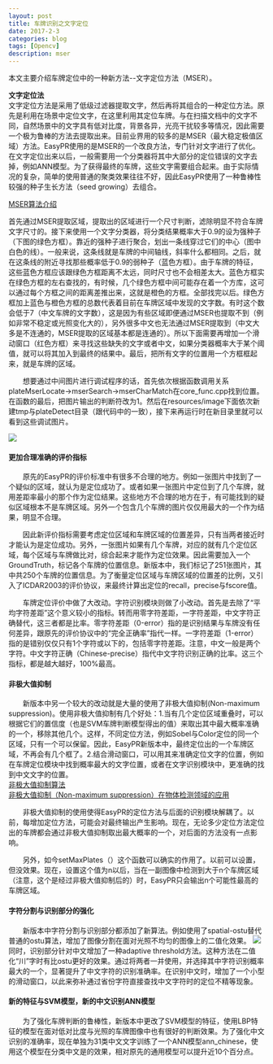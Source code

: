 ```yaml
---
layout: post
title: 车牌识别之文字定位
date: 2017-2-3
categories: blog
tags: [Opencv]
description: mser
---
```


本文主要介绍车牌定位中的一种新方法--文字定位方法（MSER）。          

**文字定位法**       
文字定位方法是采用了低级过滤器提取文字，然后再将其组合的一种定位方法。原先是利用在场景中定位文字，在这里利用其定位车牌。与在扫描文档中的文字不同，自然场景中的文字具有低对比度，背景各异，光亮干扰较多等情况，因此需要一个极为鲁棒的方法去提取出来。目前业界用的较多的是MSER（最大稳定极值区域）方法。EasyPR使用的是MSER的一个改良方法，专门针对文字进行了优化。在文字定位出来以后，一般需要用一个分类器将其中大部分的定位错误的文字去掉，例如ANN模型。为了获得最终的车牌，这些文字需要组合起来。由于实际情况的复杂，简单的使用普通的聚类效果往往不好，因此EasyPR使用了一种鲁棒性较强的种子生长方法（seed growing）去组合。   

[MSER算法介绍](http://blog.csdn.net/pirlck/article/details/52846550)   

首先通过MSER提取区域，提取出的区域进行一个尺寸判断，滤除明显不符合车牌文字尺寸的。接下来使用一个文字分类器，将分类结果概率大于0.9的设为强种子（下图的绿色方框）。靠近的强种子进行聚合，划出一条线穿过它们的中心（图中白色的线）。一般来说，这条线就是车牌的中间轴线，斜率什么都相同。之后，就在这条线的附近寻找那些概率低于0.9的弱种子（蓝色方框）。由于车牌的特征，这些蓝色方框应该跟绿色方框距离不太远，同时尺寸也不会相差太大。蓝色方框实在绿色方框的左右查找的，有时候，几个绿色方框中间可能存在着一个方库，这可以通过每个方框之间的距离差推出来，这就是橙色的方框。全部找完以后。绿色方框加上蓝色与橙色方框的总数代表着目前在车牌区域中发现的文字数。有时这个数会低于7（中文车牌的文字数），这是因为有些区域即便通过MSER也提取不到（例如非常不稳定或光照变化大的），另外很多中文也无法通过MSER提取到（中文大多是不连通的，MSER提取的区域基本都是连通的）。所以下面需要再增加一个滑动窗口（红色方框）来寻找这些缺失的文字或者中文，如果分类器概率大于某个阈值，就可以将其加入到最终的结果中。最后，把所有文字的位置用一个方框框起来，就是车牌的区域。

　　想要通过中间图片进行调试程序的话，首先依次根据函数调用关系plateMserLocate->mserSearch->mserCharMatch在core_func.cpp找到位置。在函数的最后，把图片输出的判断符改为1。然后在resources/image下面依次新建tmp与plateDetect目录（跟代码中的一致），接下来再运行时在新目录里就可以看到这些调试图片。

![](http://images2015.cnblogs.com/blog/673793/201607/673793-20160705114756686-1108839327.jpg)

#### 更加合理准确的评价指标

　　原先的EasyPR的评价标准中有很多不合理的地方。例如一张图片中找到了一个疑似的区域，就认为是定位成功了。或者如果一张图片中定位到了几个车牌，就用差距率最小的那个作为定位结果。这些地方不合理的地方在于，有可能找到的疑似区域根本不是车牌区域。另外一个包含几个车牌的图片仅仅用最大的一个作为结果，明显不合理。

　　因此新评价指标需要考虑定位区域和车牌区域的位置差异，只有当两者接近时才能认为是定位成功。另外，一张图片如果有几个车牌，对应的就有几个定位区域，每个区域与车牌做比对，综合起来才能作为定位效果。因此需要加入一个GroundTruth，标记各个车牌的位置信息。新版本中，我们标记了251张图片，其中共250个车牌的位置信息。为了衡量定位区域与车牌区域的位置差的比例，又引入了ICDAR2003的评价协议，来最终计算出定位的recall，precise与fscore值。

　　车牌定位评价中做了大改动。字符识别模块则做了小改动。首先是去除了“平均字符差距”这个意义较小的指标。转而用零字符差距，一字符差距，中文字符正确替代，这三者都是比率。零字符差距（0-error）指的是识别结果与车牌没有任何差异，跟原先的评价协议中的“完全正确率”指代一样。一字符差距（1-error）指的是错别仅仅只有1个字符或以下的，包括零字符差距。注意，中文一般是两个字符。中文字符正确（Chinese-precise）指代中文字符识别正确的比率。这三个指标，都是越大越好，100%最高。

#### 非极大值抑制    
　　新版本中另一个较大的改动就是大量的使用了非极大值抑制(Non-maximum suppression)。使用非极大值抑制有几个好处：1.当有几个定位区域重叠时，可以根据它们的置信度（也是SVM车牌判断模型得出的值）来取出其中最大概率准确的一个，移除其他几个。这样，不同定位方法，例如Sobel与Color定位的同一个区域，只有一个可以保留。因此，EasyPR新版本中，最终定位出的一个车牌区域，不再会有几个框了。2.结合滑动窗口，可以用其来准确定位文字的位置，例如在车牌定位模块中找到概率最大的文字位置，或者在文字识别模块中，更准确的找到中文文字的位置。    
[非极大值抑制算法](http://www.cnblogs.com/liekkas0626/p/5219244.html)           
[非极大值抑制（Non-maximum suppression）在物体检测领域的应用](http://blog.csdn.net/pb09013037/article/details/45477591)

　　非极大值抑制的使用使得EasyPR的定位方法与后面的识别模块解耦了。以前，每增加定位方法，可能会对最终输出产生影响。现在，无论多少定位方法定位出的车牌都会通过非极大值抑制取出最大概率的一个，对后面的方法没有一点影响。

　　另外，如今setMaxPlates（）这个函数可以确实的作用了。以前可以设置，但没效果。现在，设置这个值为n以后，当在一副图像中检测到大于n个车牌区域（注意，这个是经过非极大值抑制后的）时，EasyPR只会输出n个可能性最高的车牌区域。

#### 字符分割与识别部分的强化      
　　新版本中字符分割与识别部分都添加了新算法。例如使用了spatial-ostu替代普通的ostu算法，增加了图像分割在面对光照不均匀的图像上的二值化效果。
![](http://images2015.cnblogs.com/blog/673793/201607/673793-20160703120322906-1969744626.jpg)   
同时，识别部分针对中文增加了一种adaptive threshold方法。这种方法在二值化“川”字时有比ostu更好的效果。通过将两者一并使用，并选择其中字符识别概率最大的一个，显著提升了中文字符的识别准确率。在识别中文时，增加了一个小型的滑动窗口，以此来弥补通过省份字符直接查找中文字符时的定位不精等现象。


#### 新的特征与SVM模型，新的中文识别ANN模型

　　为了强化车牌判断的鲁棒性，新版本中更改了SVM模型的特征，使用LBP特征的模型在面对低对比度与光照的车牌图像中也有很好的判断效果。为了强化中文识别的准确率，现在单独为31类中文文字训练了一个ANN模型ann_chinese，使用这个模型在分类中文是的效果，相对原先的通用模型可以提升近10个百分点。


